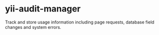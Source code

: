 yii-audit-manager
=================

Track and store usage information including page requests, database field changes and system errors.
